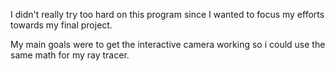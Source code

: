 I didn't really try too hard on this program since I wanted to focus my efforts towards my final project.

My main goals were to get the interactive camera working so i could use the same math for my ray tracer. 